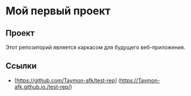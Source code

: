 # Мой первый проект
## Проект
Этот репозиторий является каркасом для будущего веб-приложения.
## Ссылки
- [https://github.com/Taymon-afk/test-rep] (https://Taymon-afk.github.io./test-rep/)